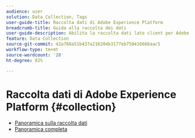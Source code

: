 ```yaml
---
audience: user
solution: Data Collection, Tags
user-guide-title: Raccolta dati di Adobe Experience Platform
breadcrumb-title: Guida alla raccolta dei dati
user-guide-description: Abilita la raccolta dati lato client per Adobe Experience Platform Edge Network.
feature: Data Collection
source-git-commit: 42a768a51b437a216204b3177eb758416666aac5
workflow-type: tm+mt
source-wordcount: '28'
ht-degree: 82%

---
```



# Raccolta dati di Adobe Experience Platform {#collection}

- [Panoramica sulla raccolta dati](./home.md)
- [Panoramica completa](./e2e.md)
